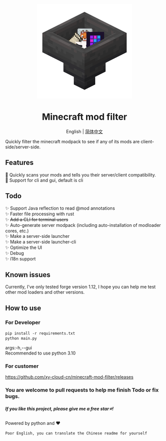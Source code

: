 <p align="center">
    <img src="./icon.png">
</p>

<h1 align="center">Minecraft mod filter</h1>
<p align="center">English | <a href="https://github.com/xy-cloud-cn/minecraft-mod-filter/blob/master/README_zh-hans.md">简体中文</a></p>

Quickly filter the minecraft modpack to see if any of its mods are client-side/server-side.
## Features
👻 Quickly scans your mods and tells you their server/client compatibility.  
💎 Support for cli and gui, default is cli
## Todo
✨ Support Java reflection to read @mod annotations  
✨ Faster file processing with rust  
✨ ~~Add a CLI for terminal users~~  
✨ Auto-generate server modpack (including auto-installation of modloader cores, etc.)  
✨ Make a server-side launcher  
✨ Make a server-side launcher-cli  
✨ Optimize the UI  
✨ Debug  
✨ i18n support  
## Known issues
Currently, I've only tested forge version 1.12, I hope you can help me test other mod loaders and other versions.
## How to use
### For Developer
    pip install -r requirements.txt
    python main.py

args:-h,--gui  
Recommended to use python 3.10
### For customer
https://github.com/xy-cloud-cn/minecraft-mod-filter/releases
### You are welcome to pull requests to help me finish Todo or fix bugs.
##### If you like this project, please give me a free star⭐!

Powered by python and ❤️

``Poor English, you can translate the Chinese readme for yourself``
